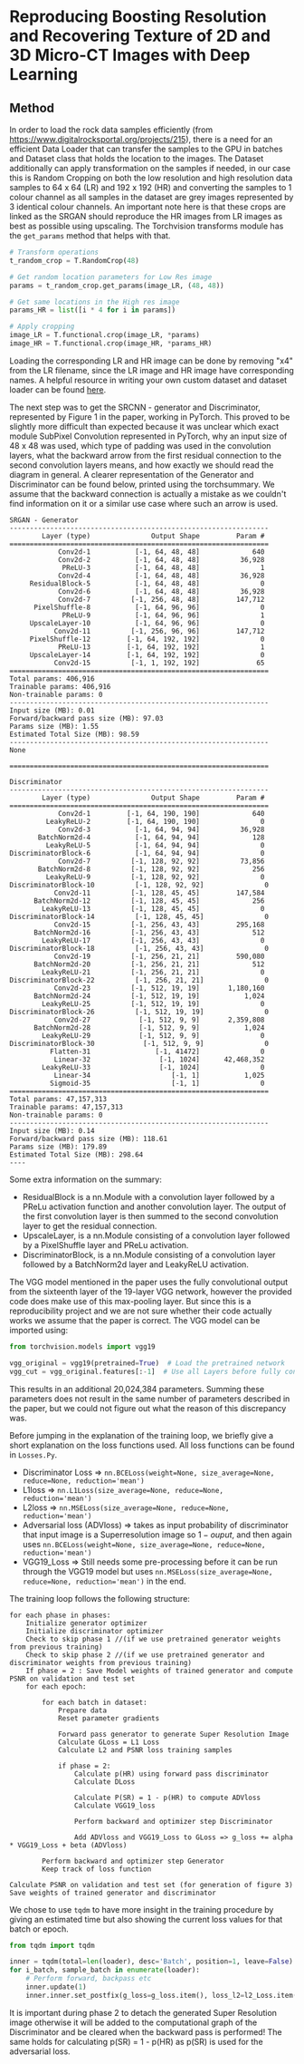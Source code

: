 # Reproducing  Boosting Resolution and Recovering Texture of 2D and 3D Micro-CT Images with Deep Learning



## Method

In order to load the rock data samples efficiently (from https://www.digitalrocksportal.org/projects/215), there is a need for an efficient Data Loader that can transfer the samples to the GPU in batches and Dataset class that holds the location to the images.  The Dataset additionally can apply transformation on the samples if needed, in our case this is Random Cropping on both the low resolution and high resolution data samples to 64 x 64 (LR) and 192 x 192 (HR) and converting the samples to 1 colour channel as all samples in the dataset are grey images represented by 3 identical colour channels. An important note here is that these crops are linked as the SRGAN should reproduce the HR images from LR images as best as possible using upscaling. The Torchvision transforms module has the `get_params` method that helps with that. 

```python
# Transform operations
t_random_crop = T.RandomCrop(48)

# Get random location parameters for Low Res image
params = t_random_crop.get_params(image_LR, (48, 48))

# Get same locations in the High res image
params_HR = list([i * 4 for i in params])

# Apply cropping
image_LR = T.functional.crop(image_LR, *params)
image_HR = T.functional.crop(image_HR, *params_HR)
```

Loading the corresponding LR and HR image can be done by removing "x4" from the LR filename, since the LR image and HR image have corresponding names.  A helpful resource in writing your own custom dataset and dataset loader can be found [here](https://pytorch.org/tutorials/beginner/data_loading_tutorial.html). 

The next step was to get the SRCNN - generator and Discriminator, represented by Figure 1 in the paper, working in PyTorch. This proved to be slightly more difficult than expected because it was unclear which exact module SubPixel Convolution represented in PyTorch, why an input size of 48 x 48 was used, which type of padding was used in the convolution layers, what the backward arrow from the first residual connection to the second convolution layers means, and how exactly we should read the diagram in general. A clearer representation of the Generator and Discriminator can be found below, printed using the torchsummary. We assume that the backward connection is actually a mistake as we couldn't find information on it or a similar use case where such an arrow is used. 

```
SRGAN - Generator
----------------------------------------------------------------
        Layer (type)               Output Shape         Param # 
================================================================
            Conv2d-1           [-1, 64, 48, 48]             640 
            Conv2d-2           [-1, 64, 48, 48]          36,928 
             PReLU-3           [-1, 64, 48, 48]               1 
            Conv2d-4           [-1, 64, 48, 48]          36,928 
     ResidualBlock-5           [-1, 64, 48, 48]               0 
            Conv2d-6           [-1, 64, 48, 48]          36,928 
            Conv2d-7          [-1, 256, 48, 48]         147,712 
      PixelShuffle-8           [-1, 64, 96, 96]               0
             PReLU-9           [-1, 64, 96, 96]               1
     UpscaleLayer-10           [-1, 64, 96, 96]               0
           Conv2d-11          [-1, 256, 96, 96]         147,712
     PixelShuffle-12         [-1, 64, 192, 192]               0
            PReLU-13         [-1, 64, 192, 192]               1
     UpscaleLayer-14         [-1, 64, 192, 192]               0
           Conv2d-15          [-1, 1, 192, 192]              65
================================================================
Total params: 406,916
Trainable params: 406,916
Non-trainable params: 0
----------------------------------------------------------------
Input size (MB): 0.01
Forward/backward pass size (MB): 97.03
Params size (MB): 1.55
Estimated Total Size (MB): 98.59
----------------------------------------------------------------
None

================================================================

Discriminator
----------------------------------------------------------------
        Layer (type)               Output Shape         Param #
================================================================
            Conv2d-1         [-1, 64, 190, 190]             640
         LeakyReLU-2         [-1, 64, 190, 190]               0
            Conv2d-3           [-1, 64, 94, 94]          36,928
       BatchNorm2d-4           [-1, 64, 94, 94]             128
         LeakyReLU-5           [-1, 64, 94, 94]               0
DiscriminatorBlock-6           [-1, 64, 94, 94]               0
            Conv2d-7          [-1, 128, 92, 92]          73,856
       BatchNorm2d-8          [-1, 128, 92, 92]             256
         LeakyReLU-9          [-1, 128, 92, 92]               0
DiscriminatorBlock-10          [-1, 128, 92, 92]               0
           Conv2d-11          [-1, 128, 45, 45]         147,584
      BatchNorm2d-12          [-1, 128, 45, 45]             256
        LeakyReLU-13          [-1, 128, 45, 45]               0
DiscriminatorBlock-14          [-1, 128, 45, 45]               0
           Conv2d-15          [-1, 256, 43, 43]         295,168
      BatchNorm2d-16          [-1, 256, 43, 43]             512
        LeakyReLU-17          [-1, 256, 43, 43]               0
DiscriminatorBlock-18          [-1, 256, 43, 43]               0
           Conv2d-19          [-1, 256, 21, 21]         590,080
      BatchNorm2d-20          [-1, 256, 21, 21]             512
        LeakyReLU-21          [-1, 256, 21, 21]               0
DiscriminatorBlock-22          [-1, 256, 21, 21]               0
           Conv2d-23          [-1, 512, 19, 19]       1,180,160
      BatchNorm2d-24          [-1, 512, 19, 19]           1,024
        LeakyReLU-25          [-1, 512, 19, 19]               0
DiscriminatorBlock-26          [-1, 512, 19, 19]               0
           Conv2d-27            [-1, 512, 9, 9]       2,359,808
      BatchNorm2d-28            [-1, 512, 9, 9]           1,024
        LeakyReLU-29            [-1, 512, 9, 9]               0
DiscriminatorBlock-30            [-1, 512, 9, 9]               0
          Flatten-31                [-1, 41472]               0
           Linear-32                 [-1, 1024]      42,468,352
        LeakyReLU-33                 [-1, 1024]               0
           Linear-34                    [-1, 1]           1,025
          Sigmoid-35                    [-1, 1]               0
================================================================
Total params: 47,157,313
Trainable params: 47,157,313
Non-trainable params: 0
----------------------------------------------------------------
Input size (MB): 0.14
Forward/backward pass size (MB): 118.61
Params size (MB): 179.89
Estimated Total Size (MB): 298.64
----
```

Some extra information on the summary:

- ResidualBlock is a nn.Module with a convolution layer followed by a PReLu activation function and another convolution layer. The output of the first convolution layer is then summed to the second convolution layer to get the residual connection. 
- UpscaleLayer, is a nn.Module consisting of a convolution layer followed by a PixelShuffle layer and PReLu activation. 
- DiscriminatorBlock, is a nn.Module consisting of a convolution layer followed by a BatchNorm2d layer and LeakyReLU activation. 

The VGG model mentioned in the paper uses the fully convolutional output from the sixteenth layer of the 19-layer VGG network, however the provided code does make use of this max-pooling layer. But since this is a reproducibility project and we are not sure whether their code actually works we assume that the paper is correct. The VGG model can be imported using:

```python
from torchvision.models import vgg19

vgg_original = vgg19(pretrained=True)  # Load the pretrained network
vgg_cut = vgg_original.features[:-1]  # Use all Layers before fully connected layer and before max pool layer
```

This results in an additional 20,024,384 parameters. Summing these parameters does not result in the same number of parameters described in the paper, but we could not figure out what the reason of this discrepancy was. 



Before jumping in the explanation of the training loop, we briefly give a short explanation on the loss functions used. All loss functions can be found in `Losses.Py`. 

- Discriminator Loss => `nn.BCELoss(weight=None, size_average=None, reduce=None, reduction='mean')`
- L1loss => `nn.L1Loss(size_average=None, reduce=None, reduction='mean')`
- L2loss => `nn.MSELoss(size_average=None, reduce=None, reduction='mean')`
- Adversarial loss (ADVloss) => takes as input probability of discriminator that input image is a Superresolution image so $1-ouput$, and then again uses `nn.BCELoss(weight=None, size_average=None, reduce=None, reduction='mean')`
- VGG19_Loss => Still needs some pre-processing before it can be run through the VGG19 model but uses  `nn.MSELoss(size_average=None, reduce=None, reduction='mean')` in the end. 



The training loop follows the following structure:

```
for each phase in phases:
	Initialize generator optimizer
	Initialize discriminator optimizer
	Check to skip phase 1 //(if we use pretrained generator weights from previous training)
	Check to skip phase 2 //(if we use pretrained generator and discriminator weights from previous training)
	If phase = 2 : Save Model weights of trained generator and compute PSNR on validation and test set
	for each epoch:
		
		for each batch in dataset:
            Prepare data
            Reset parameter gradients

            Forward pass generator to generate Super Resolution Image
            Calculate GLoss = L1 Loss
            Calculate L2 and PSNR loss training samples

            if phase = 2:
                Calculate p(HR) using forward pass discriminator
                Calculate DLoss

                Calculate P(SR) = 1 - p(HR) to compute ADVloss
                Calculate VGG19_loss

                Perform backward and optimizer step Discriminator

                Add ADVloss and VGG19_Loss to GLoss => g_loss += alpha * VGG19_Loss + beta (ADVloss)

       	Perform backward and optimizer step Generator
       	Keep track of loss function
       	
Calculate PSNR on validation and test set (for generation of figure 3)
Save weights of trained generator and discriminator

```

We chose to use `tqdm` to have more insight in the training procedure by giving an estimated time but also showing the current loss values for that batch or epoch. 

```python
from tqdm import tqdm

inner = tqdm(total=len(loader), desc='Batch', position=1, leave=False)
for i_batch, sample_batch in enumerate(loader):
	# Perform forward, backpass etc
	inner.update(1)
	inner.inner.set_postfix(g_loss=g_loss.item(), loss_l2=l2_Loss.item())
```



It is important during phase 2 to detach the generated Super Resolution image otherwise it will be added to the computational graph of the Discriminator and be cleared when the backward pass is performed! The same holds for calculating p(SR) = 1 - p(HR) as p(SR) is used for the adversarial loss. 
